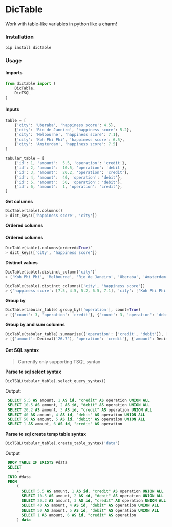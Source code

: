 # DicTable

Work with table-like variables in python like a charm!

### Installation
    pip install dictable

### Usage

#### Imports

```` python
from dictable import (
    DicTable,
    DicTSQL
)
````

#### Inputs

```` python
table = [
    {'city': 'Uberaba', 'happiness score': 4.5},
    {'city': 'Rio de Janeiro', 'happiness score': 5.2},
    {'city': 'Melbourne', 'happiness score': 7.1},
    {'city': 'Koh Phi Phi', 'happiness score': 6.5},
    {'city': 'Amsterdam', 'happiness score': 7.5}
]
````

```` python
tabular_table = [
    {'id': 1, 'amount':  5.5, 'operation': 'credit'},
    {'id': 2, 'amount':  10.5, 'operation': 'debit'},
    {'id': 3, 'amount':  20.2, 'operation': 'credit'},
    {'id': 4, 'amount':  40, 'operation': 'debit'},
    {'id': 5, 'amount':  50, 'operation': 'debit'},
    {'id': 6, 'amount':  1, 'operation': 'credit'},
]
````


**Get columns**

```` python
DicTable(table).columns()
> dict_keys(['happiness score', 'city'])
````

**Ordered columns**

#### Ordered columns

```` python
DicTable(table).columns(ordered=True)`
> dict_keys(['city', 'happiness score'])
````

**Distinct values**

```` python
DicTable(table).distinct_column('city')`
> ['Koh Phi Phi', 'Melbourne', 'Rio de Janeiro', 'Uberaba', 'Amsterdam']
````

```` python
DicTable(table).distinct_columns(['city', 'happiness score'])
> {'happiness score': [7.5, 4.5, 5.2, 6.5, 7.1], 'city': ['Koh Phi Phi', 'Melbourne', 'Rio de Janeiro', 'Uberaba', 'Amsterdam']}
````

**Group by**

```` python
DicTable(tabular_table).group_by(['operation'], count=True)
> [{'count': 3, 'operation': 'credit'}, {'count': 3, 'operation': 'debit'}]
````

**Group by and sum columns**

```` python
DicTable(tabular_table).summarize({'operation': ['credit', 'debit']}, ['amount'])
> [{'amount': Decimal('26.7'), 'operation': 'credit'}, {'amount': Decimal('100.5'), 'operation': 'debit'}]
````

#### Get SQL syntax
> Currently only supporting TSQL syntax

**Parse to sql select syntax**

```` python
DicTSQL(tabular_table).select_query_syntax()
````

Output:
```` sql
 SELECT 5.5 AS amount, 1 AS id, "credit" AS operation UNION ALL
 SELECT 10.5 AS amount, 2 AS id, "debit" AS operation UNION ALL
 SELECT 20.2 AS amount, 3 AS id, "credit" AS operation UNION ALL
 SELECT 40 AS amount, 4 AS id, "debit" AS operation UNION ALL
 SELECT 50 AS amount, 5 AS id, "debit" AS operation UNION ALL
 SELECT 1 AS amount, 6 AS id, "credit" AS operation
````

**Parse to sql create temp table syntax**
```` python
DicTSQL(tabular_table).create_table_syntax('data')
````

Output

```` sql
 DROP TABLE IF EXISTS #data
 SELECT
     *
 INTO #data
 FROM
     (
       SELECT 5.5 AS amount, 1 AS id, "credit" AS operation UNION ALL
       SELECT 10.5 AS amount, 2 AS id, "debit" AS operation UNION ALL
       SELECT 20.2 AS amount, 3 AS id, "credit" AS operation UNION ALL
       SELECT 40 AS amount, 4 AS id, "debit" AS operation UNION ALL
       SELECT 50 AS amount, 5 AS id, "debit" AS operation UNION ALL
       SELECT 1 AS amount, 6 AS id, "credit" AS operation
     ) data
````

